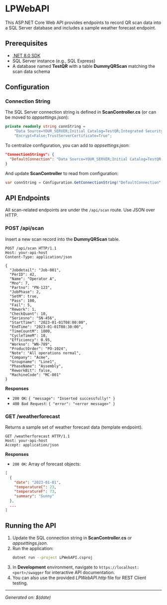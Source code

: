 # LPWebAPI

This ASP.NET Core Web API provides endpoints to record QR scan data into a SQL Server database and includes a sample weather forecast endpoint.

## Prerequisites
- [.NET 8.0 SDK](https://dotnet.microsoft.com/download)
- SQL Server instance (e.g., SQL Express)
- A database named **TestQR** with a table **DummyQRScan** matching the scan data schema

## Configuration

### Connection String
The SQL Server connection string is defined in **ScanController.cs** (or can be moved to *appsettings.json*):
```csharp
private readonly string connString =
    "Data Source=YOUR_SERVER;Initial Catalog=TestQR;Integrated Security=True;" +
    "Encrypt=False;TrustServerCertificate=True";
```

To centralize configuration, you can add to *appsettings.json*:
```json
"ConnectionStrings": {
  "DefaultConnection": "Data Source=YOUR_SERVER;Initial Catalog=TestQR;Integrated Security=True;Encrypt=False;TrustServerCertificate=True"
}
```

And update **ScanController** to read from configuration:
```csharp
var connString = Configuration.GetConnectionString("DefaultConnection");
```

## API Endpoints

All scan-related endpoints are under the `/api/scan` route. Use JSON over HTTP.

### POST /api/scan
Insert a new scan record into the **DummyQRScan** table.

```http
POST /api/scan HTTP/1.1
Host: your-api-host
Content-Type: application/json

{
  "Jobdetail": "Job-001",
  "PerID": 42,
  "Name": "Operator A",
  "Mno": 7,
  "Partno": "PN-123",
  "JobPhase": 2,
  "SetM": true,
  "Pass": 100,
  "Fail": 5,
  "Rework": 1,
  "CheckQuant": 10,
  "Seriesno": "SN-456",
  "StartTime": "2023-01-01T08:00:00",
  "EndTime": "2023-01-01T08:30:00",
  "TimeCountM": 1800,
  "CycleTimeM": 18,
  "Efficiency": 0.95,
  "Workno": "WN-789",
  "ProductOrder": "PO-1024",
  "Note": "All operations normal",
  "Company": "Acme",
  "Groupname": "Line1",
  "PhaseName": "Assembly",
  "ReworkBit": false,
  "MachineCode": "MC-001"
}
```

**Responses**
- `200 OK`: `{ "message": "Inserted successfully!" }`
- `400 Bad Request`: `{ "error": "<error message>" }`

### GET /weatherforecast
Returns a sample set of weather forecast data (template endpoint).

```http
GET /weatherforecast HTTP/1.1
Host: your-api-host
Accept: application/json
```

**Responses**
- `200 OK`: Array of forecast objects:
```json
[
  {
    "date": "2023-01-01",
    "temperatureC": 23,
    "temperatureF": 73,
    "summary": "Sunny"
  },
  ...
]
```

## Running the API

1. Update the SQL connection string in **ScanController.cs** or *appsettings.json*.
2. Run the application:
   ```bash
   dotnet run --project LPWebAPI.csproj
   ```
3. In **Development** environment, navigate to `https://localhost:<port>/swagger` for interactive API documentation.
4. You can also use the provided *LPWebAPI.http* file for REST Client testing.

---
*Generated on: $(date)*
